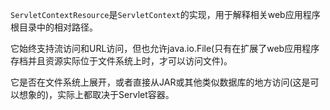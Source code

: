 `ServletContextResource`是`ServletContext`的实现，用于解释相关web应用程序根目录中的相对路径。

它始终支持流访问和URL访问，但也允许java.io.File(只有在扩展了web应用程序存档并且资源实际位于文件系统上时，才可以访问文件)。

它是否在文件系统上展开，或者直接从JAR或其他类似数据库的地方访问(这是可以想象的)，实际上都取决于Servlet容器。